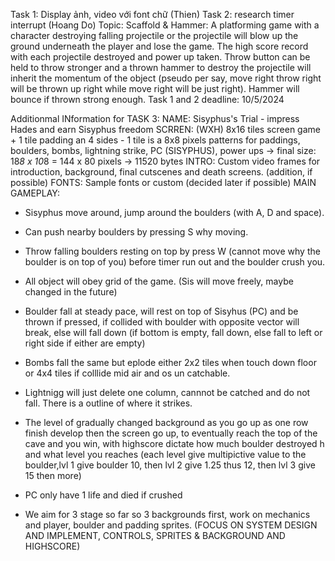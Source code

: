 Task 1: Display ảnh, video với font chữ (Thien)
Task 2: research timer interrupt (Hoang Do)
Topic: Scaffold & Hammer: A platforming game with a character destroying falling projectile or the projectile will blow up the ground underneath the player and lose the game. The high score record with each projectile destroyed and power up taken. Throw button can be held to throw stronger and a thrown hammer to destroy the projectile will inherit the momentum of the object (pseudo per say, move right throw right will be thrown up right while move right will be just right). Hammer will bounce if thrown strong enough. 
Task 1 and 2 deadline: 10/5/2024

Additionmal INformation for TASK 3: 
NAME: Sisyphus's Trial - impress Hades and earn Sisyphus freedom
SCRREN: (WXH) 8x16 tiles screen game + 1 tile padding an 4 sides - 1 tile is a 8x8 pixels patterns for paddings, boulders, bombs, lightning strike, PC (SISYPHUS), power ups -> final size: 18*8 x 10*8 = 144 x 80 pixels -> 11520 bytes
INTRO: Custom video frames for introduction, background, final cutscenes and death screens. (addition, if possible)
FONTS: Sample fonts or custom (decided later if possible)
MAIN GAMEPLAY:
  - Sisyphus move around, jump around the boulders (with A, D and space).
  - Can push nearby boulders by pressing S why moving.
  - Throw falling boulders resting on top by press W (cannot move why the boulder is on top of you) before timer run out and the boulder crush you.
  
  - All object will obey grid of the game. (Sis will move freely, maybe changed in the future)
  - Boulder fall at steady pace, will rest on top of Sisyhus (PC) and be thrown if pressed, if collided with boulder with opposite vector will break, else will fall down (if bottom is empty, fall down, else fall to left or right side if either are empty)
  - Bombs fall the same but eplode either 2x2 tiles when touch down floor or 4x4 tiles if colllide mid air and os un catchable.
  - Lightnigg will just delete one column, cannnot be catched and do not fall. There is a outline of where it strikes.

  - The level of gradually changed background as you go up as one row finish develop then the screen go up, to eventually reach the top of the cave and you win, with highscore dictate how much boulder destroyed h and what level you reaches (each level give multipictive value to the boulder,lvl 1 give boulder 10, then lvl 2 give 1.25 thus 12, then lvl 3 give 15 then more)
  - PC only have 1 life and died if crushed
  - We aim for 3 stage so far so 3 backgrounds first, work on mechanics and player, boulder and padding sprites. (FOCUS ON SYSTEM DESIGN AND IMPLEMENT, CONTROLS, SPRITES & BACKGROUND AND HIGHSCORE)
